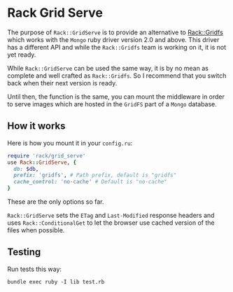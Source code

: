 Rack Grid Serve
===============

The purpose of `Rack::GridServe` is to provide an alternative to
[Rack::Gridfs]() which works with the `Mongo` ruby driver version 2.0 
and above. This driver has a different API and while the `Rack::Gridfs` 
team is working on it, it is not yet ready.

While `Rack::GridServe` can be used the same way, it is by no mean
as complete and well crafted as `Rack::Gridfs`. So I recommend that
you switch back when their next version is ready.

Until then, the function is the same, you can mount the middleware
in order to serve images which are hosted in the `GridFS` part
of a `Mongo` database.

How it works
------------

Here is how you mount it in your `config.ru`:

```ruby
require 'rack/grid_serve'
use Rack::GridServe, {
  db: $db,
  prefix: 'gridfs', # Path prefix, default is "gridfs"
  cache_control: 'no-cache' # Default is "no-cache"
}
```

These are the only options so far.

`Rack::GridServe` sets the `ETag` and `Last-Modified` response
headers and uses `Rack::ConditionalGet` to let the browser use
cached version of the files when possible.

Testing
-------

Run tests this way:

```
bundle exec ruby -I lib test.rb
```

